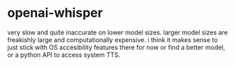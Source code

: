 # openai-whisper

very slow and quite inaccurate on lower model sizes. larger model sizes are freakishly large and computationally expensive. i think it makes sense to just stick with OS accesibility features there for now or find a better model, or a python API to access system TTS.